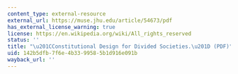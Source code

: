 ```yaml
---
content_type: external-resource
external_url: https://muse.jhu.edu/article/54673/pdf
has_external_license_warning: true
license: https://en.wikipedia.org/wiki/All_rights_reserved
status: ''
title: "\u201CConstitutional Design for Divided Societies.\u201D (PDF)"
uid: 142b5dfb-7f6e-4b33-9958-5b1d916e091b
wayback_url: ''
---
```

